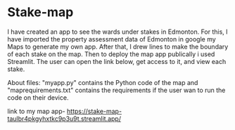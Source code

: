 # Stake-map
I have created an app to see the wards under stakes in Edmonton. For this, I have imported the property assessment data of Edmonton in google my Maps to generate my own app. After that, I drew lines to make the boundary of each stake on the map. Then to deploy the map app publically i used Streamlit. The user can open the link below, get access to it, and view each stake. 

About files: "myapp.py" contains the Python code of the map and "maprequirements.txt" contains the requirements if the user wan to run the code on their device. 


link to my map app- https://stake-map-taulbr4pkgyhxtkc9p3u9t.streamlit.app/ 
